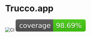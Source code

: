 # Trucco.app
![CI](https://github.com/matsevich/trucco/workflows/CI/badge.svg?branch=master)
[![Coverage](https://github.com/matsevich/trucco/blob/master/badge.svg)](https://github.com/matsevich/trucco)
